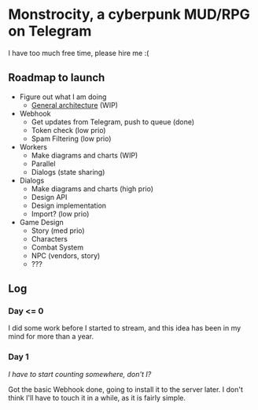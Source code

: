 

# Monstrocity, a cyberpunk MUD/RPG on Telegram

I have too much free time, please hire me :(

## Roadmap to launch

 * Figure out what I am doing
     - [General architecture](https://drive.google.com/file/d/1UrUYaW737-YAamB5Ux8NQZhiucGrA0vH/view?usp=sharing) (WIP)
 * Webhook
     - Get updates from Telegram, push to queue (done)
     - Token check (low prio)
     - Spam Filtering (low prio)
 * Workers
     - Make diagrams and charts (WIP)
     - Parallel
     - Dialogs (state sharing)
 * Dialogs
     - Make diagrams and charts (high prio)
     - Design API
     - Design implementation
     - Import? (low prio)
 * Game Design
     - Story (med prio)
     - Characters
     - Combat System
     - NPC (vendors, story)
     - ???


## Log

### Day <= 0

I did some work before I started to stream, and this idea has been in my mind for more than a year.

### Day 1

*I have to start counting somewhere, don't I?*

Got the basic Webhook done, going to install it to the server later. I don't think I'll have to touch it in a while, as it is fairly simple.